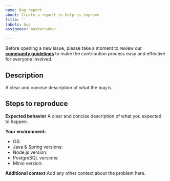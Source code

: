 ```yaml
---
name: Bug report
about: Create a report to help us improve
title: ''
labels: bug
assignees: maxbarsukov

---
```


Before opening a new issue, please take a moment to review our [**community guidelines**](https://github.com/maxbarsukov/MyFilmList/blob/master/.github/CONTRIBUTING.md) to make the contribution process easy and effective for everyone involved.

## Description

A clear and concise description of what the bug is.

## Steps to reproduce

**Expected behavior**
A clear and concise description of what you expected to happen.

**Your environment:**

- OS:
- Java & Spring versions:
- Node.js version:
- PostgreSQL versions:
- Minio version:

**Additional context**
Add any other context about the problem here.
